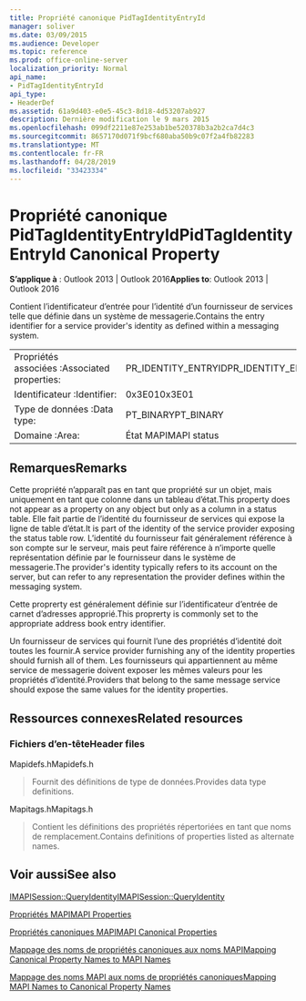 ```yaml
---
title: Propriété canonique PidTagIdentityEntryId
manager: soliver
ms.date: 03/09/2015
ms.audience: Developer
ms.topic: reference
ms.prod: office-online-server
localization_priority: Normal
api_name:
- PidTagIdentityEntryId
api_type:
- HeaderDef
ms.assetid: 61a9d403-e0e5-45c3-8d18-4d53207ab927
description: Dernière modification le 9 mars 2015
ms.openlocfilehash: 099df2211e87e253ab1be520378b3a2b2ca7d4c3
ms.sourcegitcommit: 8657170d071f9bcf680aba50b9c07f2a4fb82283
ms.translationtype: MT
ms.contentlocale: fr-FR
ms.lasthandoff: 04/28/2019
ms.locfileid: "33423334"
---
```

# <a name="pidtagidentityentryid-canonical-property"></a><span data-ttu-id="c228d-103">Propriété canonique PidTagIdentityEntryId</span><span class="sxs-lookup"><span data-stu-id="c228d-103">PidTagIdentityEntryId Canonical Property</span></span>

  
  
<span data-ttu-id="c228d-104">**S’applique à** : Outlook 2013 | Outlook 2016</span><span class="sxs-lookup"><span data-stu-id="c228d-104">**Applies to**: Outlook 2013 | Outlook 2016</span></span> 
  
<span data-ttu-id="c228d-105">Contient l’identificateur d’entrée pour l’identité d’un fournisseur de services telle que définie dans un système de messagerie.</span><span class="sxs-lookup"><span data-stu-id="c228d-105">Contains the entry identifier for a service provider's identity as defined within a messaging system.</span></span> 
  
|||
|:-----|:-----|
|<span data-ttu-id="c228d-106">Propriétés associées :</span><span class="sxs-lookup"><span data-stu-id="c228d-106">Associated properties:</span></span>  <br/> |<span data-ttu-id="c228d-107">PR_IDENTITY_ENTRYID</span><span class="sxs-lookup"><span data-stu-id="c228d-107">PR_IDENTITY_ENTRYID</span></span>  <br/> |
|<span data-ttu-id="c228d-108">Identificateur :</span><span class="sxs-lookup"><span data-stu-id="c228d-108">Identifier:</span></span>  <br/> |<span data-ttu-id="c228d-109">0x3E01</span><span class="sxs-lookup"><span data-stu-id="c228d-109">0x3E01</span></span>  <br/> |
|<span data-ttu-id="c228d-110">Type de données :</span><span class="sxs-lookup"><span data-stu-id="c228d-110">Data type:</span></span>  <br/> |<span data-ttu-id="c228d-111">PT_BINARY</span><span class="sxs-lookup"><span data-stu-id="c228d-111">PT_BINARY</span></span>  <br/> |
|<span data-ttu-id="c228d-112">Domaine :</span><span class="sxs-lookup"><span data-stu-id="c228d-112">Area:</span></span>  <br/> |<span data-ttu-id="c228d-113">État MAPI</span><span class="sxs-lookup"><span data-stu-id="c228d-113">MAPI status</span></span>  <br/> |
   
## <a name="remarks"></a><span data-ttu-id="c228d-114">Remarques</span><span class="sxs-lookup"><span data-stu-id="c228d-114">Remarks</span></span>

<span data-ttu-id="c228d-115">Cette propriété n’apparaît pas en tant que propriété sur un objet, mais uniquement en tant que colonne dans un tableau d’état.</span><span class="sxs-lookup"><span data-stu-id="c228d-115">This property does not appear as a property on any object but only as a column in a status table.</span></span> <span data-ttu-id="c228d-116">Elle fait partie de l’identité du fournisseur de services qui expose la ligne de table d’état.</span><span class="sxs-lookup"><span data-stu-id="c228d-116">It is part of the identity of the service provider exposing the status table row.</span></span> <span data-ttu-id="c228d-117">L’identité du fournisseur fait généralement référence à son compte sur le serveur, mais peut faire référence à n’importe quelle représentation définie par le fournisseur dans le système de messagerie.</span><span class="sxs-lookup"><span data-stu-id="c228d-117">The provider's identity typically refers to its account on the server, but can refer to any representation the provider defines within the messaging system.</span></span> 
  
<span data-ttu-id="c228d-118">Cette proprerty est généralement définie sur l’identificateur d’entrée de carnet d’adresses approprié.</span><span class="sxs-lookup"><span data-stu-id="c228d-118">This proprerty is commonly set to the appropriate address book entry identifier.</span></span> 
  
<span data-ttu-id="c228d-119">Un fournisseur de services qui fournit l’une des propriétés d’identité doit toutes les fournir.</span><span class="sxs-lookup"><span data-stu-id="c228d-119">A service provider furnishing any of the identity properties should furnish all of them.</span></span> <span data-ttu-id="c228d-120">Les fournisseurs qui appartiennent au même service de messagerie doivent exposer les mêmes valeurs pour les propriétés d’identité.</span><span class="sxs-lookup"><span data-stu-id="c228d-120">Providers that belong to the same message service should expose the same values for the identity properties.</span></span> 
  
## <a name="related-resources"></a><span data-ttu-id="c228d-121">Ressources connexes</span><span class="sxs-lookup"><span data-stu-id="c228d-121">Related resources</span></span>

### <a name="header-files"></a><span data-ttu-id="c228d-122">Fichiers d’en-tête</span><span class="sxs-lookup"><span data-stu-id="c228d-122">Header files</span></span>

<span data-ttu-id="c228d-123">Mapidefs.h</span><span class="sxs-lookup"><span data-stu-id="c228d-123">Mapidefs.h</span></span>
  
> <span data-ttu-id="c228d-124">Fournit des définitions de type de données.</span><span class="sxs-lookup"><span data-stu-id="c228d-124">Provides data type definitions.</span></span>
    
<span data-ttu-id="c228d-125">Mapitags.h</span><span class="sxs-lookup"><span data-stu-id="c228d-125">Mapitags.h</span></span>
  
> <span data-ttu-id="c228d-126">Contient les définitions des propriétés répertoriées en tant que noms de remplacement.</span><span class="sxs-lookup"><span data-stu-id="c228d-126">Contains definitions of properties listed as alternate names.</span></span>
    
## <a name="see-also"></a><span data-ttu-id="c228d-127">Voir aussi</span><span class="sxs-lookup"><span data-stu-id="c228d-127">See also</span></span>



[<span data-ttu-id="c228d-128">IMAPISession::QueryIdentity</span><span class="sxs-lookup"><span data-stu-id="c228d-128">IMAPISession::QueryIdentity</span></span>](imapisession-queryidentity.md)


[<span data-ttu-id="c228d-129">Propriétés MAPI</span><span class="sxs-lookup"><span data-stu-id="c228d-129">MAPI Properties</span></span>](mapi-properties.md)
  
[<span data-ttu-id="c228d-130">Propriétés canoniques MAPI</span><span class="sxs-lookup"><span data-stu-id="c228d-130">MAPI Canonical Properties</span></span>](mapi-canonical-properties.md)
  
[<span data-ttu-id="c228d-131">Mappage des noms de propriétés canoniques aux noms MAPI</span><span class="sxs-lookup"><span data-stu-id="c228d-131">Mapping Canonical Property Names to MAPI Names</span></span>](mapping-canonical-property-names-to-mapi-names.md)
  
[<span data-ttu-id="c228d-132">Mappage des noms MAPI aux noms de propriétés canoniques</span><span class="sxs-lookup"><span data-stu-id="c228d-132">Mapping MAPI Names to Canonical Property Names</span></span>](mapping-mapi-names-to-canonical-property-names.md)

